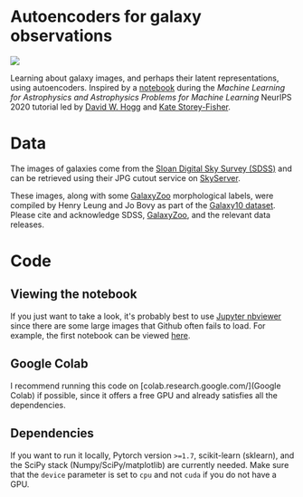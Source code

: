 # Autoencoders for galaxy observations

![](doc/vae-example.png)

Learning about galaxy images, and perhaps their latent representations, using autoencoders. Inspired by a [notebook](https://colab.research.google.com/drive/149Z8pDLj8w5GlLxqTtamcYfPLEaNHuAo?usp=sharing) during the *Machine Learning for Astrophysics and Astrophysics Problems for Machine Learning* NeurIPS 2020 tutorial led by [David W. Hogg](https://github.com/davidwhogg) and [Kate Storey-Fisher](https://github.com/kstoreyf).

# Data

The images of galaxies come from the [Sloan Digital Sky Survey (SDSS)](www.sdss.org/) and can be retrieved using their JPG cutout service on [SkyServer](skyserver.sdss.org/).

These images, along with some [GalaxyZoo](https://www.galaxyzoo.org) morphological labels, were compiled by Henry Leung and Jo Bovy as part of the [Galaxy10 dataset](https://astronn.readthedocs.io/en/latest/galaxy10.html). Please cite and acknowledge SDSS, [GalaxyZoo](https://ui.adsabs.harvard.edu/abs/2008MNRAS.389.1179L/abstract), and the relevant data releases.

# Code

## Viewing the notebook
If you just want to take a look, it's probably best to use [Jupyter nbviewer](https://nbviewer.jupyter.org/) since there are some large images that Github often fails to load. For example, the first notebook can be viewed [here](https://nbviewer.jupyter.org/github/jwuphysics/galaxy-autoencoders/blob/main/VAEs%20for%20galaxy%20images.ipynb).

## Google Colab
I recommend running this code on [colab.research.google.com/](Google Colab) if possible, since it offers a free GPU and already satisfies all the dependencies.

## Dependencies
If you want to run it locally, Pytorch version `>=1.7`, scikit-learn (sklearn), and the SciPy stack (Numpy/SciPy/matplotlib) are currently needed. Make sure that the `device` parameter is set to `cpu` and not `cuda` if you do not have a GPU.
